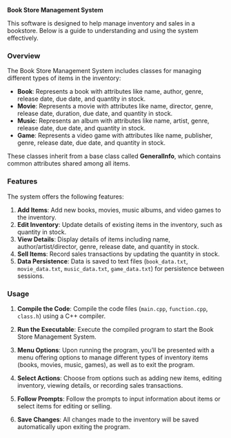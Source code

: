 **Book Store Management System**

This software is designed to help manage inventory and sales in a bookstore. Below is a guide to understanding and using the system effectively.

### Overview

The Book Store Management System includes classes for managing different types of items in the inventory:

- **Book**: Represents a book with attributes like name, author, genre, release date, due date, and quantity in stock.
- **Movie**: Represents a movie with attributes like name, director, genre, release date, duration, due date, and quantity in stock.
- **Music**: Represents an album with attributes like name, artist, genre, release date, due date, and quantity in stock.
- **Game**: Represents a video game with attributes like name, publisher, genre, release date, due date, and quantity in stock.

These classes inherit from a base class called **GeneralInfo**, which contains common attributes shared among all items.

### Features

The system offers the following features:

1. **Add Items**: Add new books, movies, music albums, and video games to the inventory.
2. **Edit Inventory**: Update details of existing items in the inventory, such as quantity in stock.
3. **View Details**: Display details of items including name, author/artist/director, genre, release date, and quantity in stock.
4. **Sell Items**: Record sales transactions by updating the quantity in stock.
5. **Data Persistence**: Data is saved to text files (`book_data.txt`, `movie_data.txt`, `music_data.txt`, `game_data.txt`) for persistence between sessions.

### Usage

1. **Compile the Code**: Compile the code files (`main.cpp`, `function.cpp`, `class.h`) using a C++ compiler.

2. **Run the Executable**: Execute the compiled program to start the Book Store Management System.

3. **Menu Options**: Upon running the program, you'll be presented with a menu offering options to manage different types of inventory items (books, movies, music, games), as well as to exit the program.

4. **Select Actions**: Choose from options such as adding new items, editing inventory, viewing details, or recording sales transactions.

5. **Follow Prompts**: Follow the prompts to input information about items or select items for editing or selling.

6. **Save Changes**: All changes made to the inventory will be saved automatically upon exiting the program.
